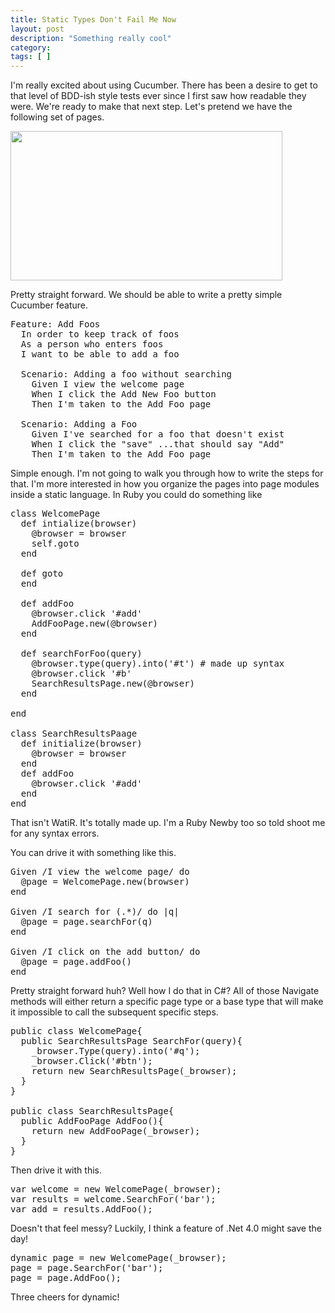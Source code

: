 ```yaml
---
title: Static Types Don't Fail Me Now
layout: post
description: "Something really cool"
category:
tags: [ ]
---
```




I'm really excited about using Cucumber. There has been a desire to get to that level of BDD-ish style tests ever since I first saw how readable they were. We're ready to make that next step. Let's pretend we have the following set of pages.

<a href="/wp-content/uploads/2010/05/mockup.png"><img src="/wp-content/uploads/2010/05/mockup.png" alt="" title="mockup" width="435" height="239" class="aligncenter size-full wp-image-946" /></a>

Pretty straight forward. We should be able to write a pretty simple Cucumber feature.

<pre name='code'>
Feature: Add Foos
  In order to keep track of foos
  As a person who enters foos
  I want to be able to add a foo

  Scenario: Adding a foo without searching
	Given I view the welcome page
	When I click the Add New Foo button
	Then I'm taken to the Add Foo page

  Scenario: Adding a Foo
    Given I've searched for a foo that doesn't exist
    When I click the "save" ...that should say "Add"
    Then I'm taken to the Add Foo page
</pre>

Simple enough. I'm not going to walk you through how to write the steps for that. I'm more interested in how you organize the pages into page modules inside a static language. In Ruby you could do something like
<pre name='code' class='ruby'>
class WelcomePage
  def intialize(browser)
    @browser = browser
    self.goto
  end

  def goto
  end

  def addFoo
    @browser.click '#add'
    AddFooPage.new(@browser)
  end

  def searchForFoo(query)
    @browser.type(query).into('#t') # made up syntax
    @browser.click '#b'
    SearchResultsPage.new(@browser)
  end

end

class SearchResultsPaage
  def initialize(browser)
    @browser = browser
  end
  def addFoo
    @browser.click '#add'
  end
end
</pre>

That isn't WatiR. It's totally made up. I'm a Ruby Newby too so told shoot me for any syntax errors.

You can drive it with something like this.

<pre name='code' class='ruby'>
Given /I view the welcome page/ do
  @page = WelcomePage.new(browser)
end

Given /I search for (.*)/ do |q|
  @page = page.searchFor(q)
end

Given /I click on the add button/ do
  @page = page.addFoo()
end
</pre>

Pretty straight forward huh? Well how I do that in C#? All of those Navigate methods will either return a specific page type or a base type that will make it impossible to call the subsequent specific steps.

<pre name='code' class='c#'>
public class WelcomePage{
  public SearchResultsPage SearchFor(query){
    _browser.Type(query).into('#q');
    _browser.Click('#btn');
    return new SearchResultsPage(_browser);
  }
}

public class SearchResultsPage{
  public AddFooPage AddFoo(){
    return new AddFooPage(_browser);
  }
}
</pre>

Then drive it with this.

<pre name='code' class='c#'>
var welcome = new WelcomePage(_browser);
var results = welcome.SearchFor('bar');
var add = results.AddFoo();
</pre>

Doesn't that feel messy? Luckily, I think a feature of .Net 4.0 might save the day!

<pre name='code' class='c#'>
dynamic page = new WelcomePage(_browser);
page = page.SearchFor('bar');
page = page.AddFoo();
</pre>

Three cheers for dynamic!

